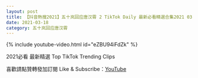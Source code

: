 ```yaml
---
layout: post
title: 【抖音熱搜2021】五十岚回应唐汉霄 2 TikTok Daily 最新必看精選合集2021 03 18
date: 2021-03-18
category: 五十岚回应唐汉霄
---
```


{% include youtube-video.html id="eZBU94iFdZk" %}

2021必看 最新精選 Top TikTok Trending Clips

喜歡請點贊轉發加訂閱 Like & Subscribe：[YouTube](https://www.youtube.com/channel/UCAoR7VcanIPd04uEq_GIylA/videos)

